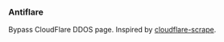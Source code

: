 ### Antiflare
Bypass CloudFlare DDOS page. Inspired by [cloudflare-scrape](https://github.com/Anorov/cloudflare-scrape).
